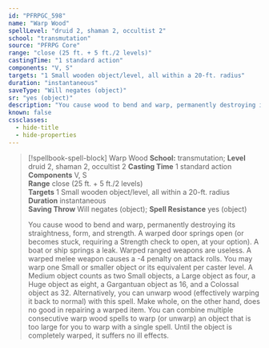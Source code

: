 ```yaml
---
id: "PFRPGC_598"
name: "Warp Wood"
spellLevel: "druid 2, shaman 2, occultist 2"
school: "transmutation"
source: "PFRPG Core"
range: "close (25 ft. + 5 ft./2 levels)"
castingTime: "1 standard action"
components: "V, S"
targets: "1 Small wooden object/level, all within a 20-ft. radius"
duration: "instantaneous"
saveType: "Will negates (object)"
sr: "yes (object)"
description: "You cause wood to bend and warp, permanently destroying its straightness, form, and strength. A warped door springs open (or becomes stuck, requiring a Strength check to open, at your option). A boat or ship springs a leak. Warped ranged weapons are useless. A warped melee weapon causes a -4 penalty on attack rolls.  You may warp one Small or smaller object or its equivalent per caster level. A Medium object counts as two Small objects, a Large object as four, a Huge object as eight, a Gargantuan object as 16, and a Colossal object as 32.  Alternatively, you can unwarp wood (effectively warping it back to normal) with this spell. Make whole, on the other hand, does no good in repairing a warped item.  You can combine multiple consecutive warp wood spells to warp (or unwarp) an object that is too large for you to warp with a single spell. Until the object is completely warped, it suffers no ill effects."
known: false
cssclasses:
  - hide-title
  - hide-properties
---
```


> [!spellbook-spell-block] Warp Wood
> **School:** transmutation; **Level** druid 2, shaman 2, occultist 2
> **Casting Time** 1 standard action  
> **Components** V, S  
> **Range** close (25 ft. + 5 ft./2 levels)  
> **Targets** 1 Small wooden object/level, all within a 20-ft. radius  
> **Duration** instantaneous  
> **Saving Throw** Will negates (object); **Spell Resistance** yes (object)
> 
> You cause wood to bend and warp, permanently destroying its straightness, form, and strength. A warped door springs open (or becomes stuck, requiring a Strength check to open, at your option). A boat or ship springs a leak. Warped ranged weapons are useless. A warped melee weapon causes a -4 penalty on attack rolls.  You may warp one Small or smaller object or its equivalent per caster level. A Medium object counts as two Small objects, a Large object as four, a Huge object as eight, a Gargantuan object as 16, and a Colossal object as 32.  Alternatively, you can unwarp wood (effectively warping it back to normal) with this spell. Make whole, on the other hand, does no good in repairing a warped item.  You can combine multiple consecutive warp wood spells to warp (or unwarp) an object that is too large for you to warp with a single spell. Until the object is completely warped, it suffers no ill effects.
